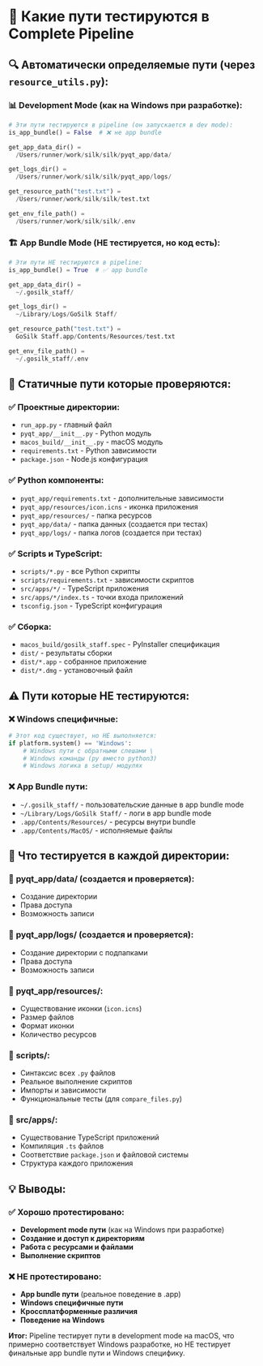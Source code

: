 # 📁 Какие пути тестируются в Complete Pipeline

## 🔍 Автоматически определяемые пути (через `resource_utils.py`):

### 📊 **Development Mode** (как на Windows при разработке):
```python
# Эти пути тестируются в pipeline (он запускается в dev mode):
is_app_bundle() = False  # ❌ не app bundle

get_app_data_dir() = 
  /Users/runner/work/silk/silk/pyqt_app/data/

get_logs_dir() = 
  /Users/runner/work/silk/silk/pyqt_app/logs/

get_resource_path("test.txt") = 
  /Users/runner/work/silk/silk/test.txt

get_env_file_path() = 
  /Users/runner/work/silk/silk/.env
```

### 🏗️ **App Bundle Mode** (НЕ тестируется, но код есть):
```python
# Эти пути НЕ тестируются в pipeline:
is_app_bundle() = True  # ✅ app bundle

get_app_data_dir() = 
  ~/.gosilk_staff/

get_logs_dir() = 
  ~/Library/Logs/GoSilk Staff/

get_resource_path("test.txt") = 
  GoSilk Staff.app/Contents/Resources/test.txt

get_env_file_path() = 
  ~/.gosilk_staff/.env
```

## 📂 Статичные пути которые проверяются:

### ✅ **Проектные директории:**
- `run_app.py` - главный файл
- `pyqt_app/__init__.py` - Python модуль
- `macos_build/__init__.py` - macOS модуль
- `requirements.txt` - Python зависимости
- `package.json` - Node.js конфигурация

### ✅ **Python компоненты:**
- `pyqt_app/requirements.txt` - дополнительные зависимости
- `pyqt_app/resources/icon.icns` - иконка приложения
- `pyqt_app/resources/` - папка ресурсов
- `pyqt_app/data/` - папка данных (создается при тестах)
- `pyqt_app/logs/` - папка логов (создается при тестах)

### ✅ **Scripts и TypeScript:**
- `scripts/*.py` - все Python скрипты
- `scripts/requirements.txt` - зависимости скриптов
- `src/apps/*/` - TypeScript приложения
- `src/apps/*/index.ts` - точки входа приложений
- `tsconfig.json` - TypeScript конфигурация

### ✅ **Сборка:**
- `macos_build/gosilk_staff.spec` - PyInstaller спецификация
- `dist/` - результаты сборки
- `dist/*.app` - собранное приложение
- `dist/*.dmg` - установочный файл

## ⚠️ **Пути которые НЕ тестируются:**

### ❌ **Windows специфичные:**
```python
# Этот код существует, но НЕ выполняется:
if platform.system() == 'Windows':
    # Windows пути с обратными слешами \
    # Windows команды (py вместо python3)
    # Windows логика в setup/ модулях
```

### ❌ **App Bundle пути:**
- `~/.gosilk_staff/` - пользовательские данные в app bundle mode
- `~/Library/Logs/GoSilk Staff/` - логи в app bundle mode  
- `.app/Contents/Resources/` - ресурсы внутри bundle
- `.app/Contents/MacOS/` - исполняемые файлы

## 🧪 Что тестируется в каждой директории:

### 📁 **pyqt_app/data/** (создается и проверяется):
- Создание директории
- Права доступа
- Возможность записи

### 📁 **pyqt_app/logs/** (создается и проверяется):
- Создание директории с подпапками
- Права доступа
- Возможность записи

### 📁 **pyqt_app/resources/**:
- Существование иконки (`icon.icns`)
- Размер файлов
- Формат иконки
- Количество ресурсов

### 📁 **scripts/**:
- Синтаксис всех `.py` файлов
- Реальное выполнение скриптов
- Импорты и зависимости
- Функциональные тесты (для `compare_files.py`)

### 📁 **src/apps/**:
- Существование TypeScript приложений
- Компиляция `.ts` файлов
- Соответствие `package.json` и файловой системы
- Структура каждого приложения

## 💡 **Выводы:**

### ✅ **Хорошо протестировано:**
- **Development mode пути** (как на Windows при разработке)
- **Создание и доступ к директориям**
- **Работа с ресурсами и файлами**
- **Выполнение скриптов**

### ❌ **НЕ протестировано:**
- **App bundle пути** (реальное поведение в .app)
- **Windows специфичные пути**
- **Кроссплатформенные различия**
- **Поведение на Windows**

**Итог:** Pipeline тестирует пути в development mode на macOS, что примерно соответствует Windows разработке, но НЕ тестирует финальные app bundle пути и Windows специфику. 